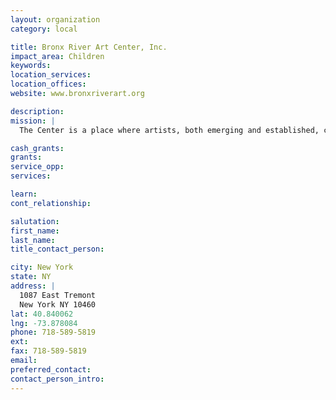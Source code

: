 ```yaml
---
layout: organization
category: local

title: Bronx River Art Center, Inc.
impact_area: Children
keywords: 
location_services: 
location_offices: 
website: www.bronxriverart.org

description: 
mission: |
  The Center is a place where artists, both emerging and established, can create and exhibit their works. It is a forum where new, experimental and provocative ideas can be explored and presented for public debate. The Center's programs of exhibitions, classes, studio spaces and special events offer artists, students and residents an opportunity to participate in and experience the arts within an urban setting. Approxiamtely 5,000 children, teenagers and adults participate in Bronx River Art Center's programs throughout the year

cash_grants: 
grants: 
service_opp: 
services: 

learn: 
cont_relationship: 

salutation: 
first_name: 
last_name: 
title_contact_person: 

city: New York
state: NY
address: |
  1087 East Tremont  
  New York NY 10460
lat: 40.840062
lng: -73.878084
phone: 718-589-5819
ext: 
fax: 718-589-5819
email: 
preferred_contact: 
contact_person_intro: 
---
```

